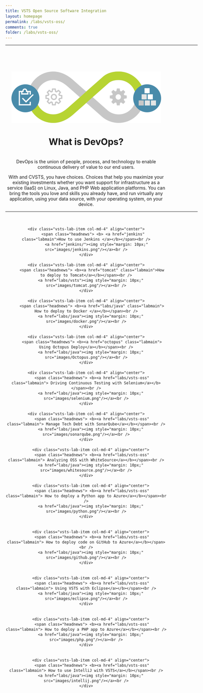 ```yaml
---
title: VSTS Open Source Software Integration 
layout: homepage
permalink: /labs/vsts-oss/
comments: true
folder: /labs/vsts-oss/
---
```


<div align="center">
<hr align="center" width="600px">
<br /><br /><br /><br />

<img src="images/devops.png">
<span align="center">
<h1>What is DevOps?</h1><br />
DevOps is the union of people, process, and technology to enable continuous delivery of value to our end users.

With  and CVSTS, you have choices. Choices that help you maximize your existing investments whether you want support for infrastructure as a service (IaaS) on Linux, Java, and PHP Web application platforms. You can bring the tools you love and skills you already have, and run virtually any application, using your data source, with your operating system, on your device.
</span>
</div>
<hr align="center" width="600px"><br />

 <div align="center" class="labcols">
<div class="row">

    <div class="vsts-lab-item col-md-4" align="center">
          <span class="headnews"> <b> <a href="jenkins" class="labmain">How to use Jenkins </a></b></span><br />
             <a href="jenkins/"><img style="margin: 10px;" src="images/jenkins.png"/></a><br />
    </div>

    <div class="vsts-lab-item col-md-4" align="center">
         <span class="headnews"> <b><a href="tomcat" class="labmain">How to deploy to Tomcat</a></b></span><br />
        <a href="labs/vsts"><img style="margin: 10px;" src="images/tomcat.png"/></a><br />
    </div>
    
    <div class="vsts-lab-item col-md-4" align="center">
         <span class="headnews"> <b><a href="labs/java" class="labmain"> How to deploy to Docker </a></b></span><br />
        <a href="labs/java"><img style="margin: 10px;" src="images/docker.png"/></a><br />
    </div>
    
    <div class="vsts-lab-item col-md-4" align="center">
         <span class="headnews"> <b><a href="octopus" class="labmain"> Using Octopus Deploy</a></b></span><br />
        <a href="labs/java"><img style="margin: 10px;" src="images/Octopus.png"/></a><br />
    </div>

    <div class="vsts-lab-item col-md-4" align="center">
         <span class="headnews"> <b><a href="labs/vsts-oss" class="labmain"> Driving Continuous Testing with Selenium</a></b></span><br />
        <a href="labs/java"><img style="margin: 10px;" src="images/selenium.png"/></a><br />
    </div>

    <div class="vsts-lab-item col-md-4" align="center">
         <span class="headnews"> <b><a href="labs/vsts-oss" class="labmain"> Manage Tech Debt with SonarQube</a></b></span><br />
        <a href="labs/java"><img style="margin: 10px;" src="images/sonarqube.png"/></a><br />
    </div>

        <div class="vsts-lab-item col-md-4" align="center">
         <span class="headnews"> <b><a href="labs/vsts-oss" class="labmain"> Analyzing OSS with WhiteSource</a></b></span><br />
        <a href="labs/java"><img style="margin: 10px;" src="images/whitesource.png"/></a><br />
    </div>

        <div class="vsts-lab-item col-md-4" align="center">
         <span class="headnews"> <b><a href="labs/vsts-oss" class="labmain"> How to deploy a Python app to Azure</a></b></span><br />
        <a href="labs/java"><img style="margin: 10px;" src="images/python.png"/></a><br />
    </div>


        <div class="vsts-lab-item col-md-4" align="center">
         <span class="headnews"> <b><a href="labs/vsts-oss" class="labmain"> How to deploy code on GitHub to Azure</a></b></span><br />
        <a href="labs/java"><img style="margin: 10px;" src="images/github.png"/></a><br />
    </div>

    
        <div class="vsts-lab-item col-md-4" align="center">
         <span class="headnews"> <b><a href="labs/vsts-oss" class="labmain"> Using VSTS with Eclipse</a></b></span><br />
        <a href="labs/java"><img style="margin: 10px;" src="images/eclipse.png"/></a><br />
    </div>

    
        <div class="vsts-lab-item col-md-4" align="center">
         <span class="headnews"> <b><a href="labs/vsts-oss" class="labmain"> How to deploy a PHP app to Azure</a></b></span><br />
        <a href="labs/java"><img style="margin: 10px;" src="images/php.png"/></a><br />
    </div>

    
        <div class="vsts-lab-item col-md-4" align="center">
         <span class="headnews"> <b><a href="labs/vsts-oss" class="labmain"> How to use IntelliJ with VSTS</a></b></span><br />
        <a href="labs/java"><img style="margin: 10px;" src="images/intellij.png"/></a><br />
    </div>

</div>
</div>
 <div class="clear"></div>
